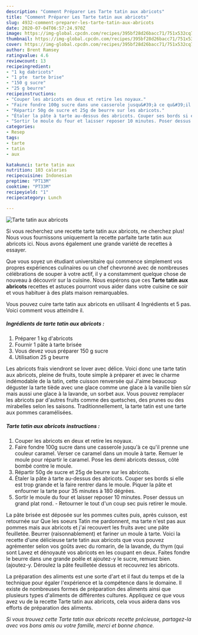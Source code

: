 ```yaml
---
description: "Comment Préparer Les Tarte tatin aux abricots"
title: "Comment Préparer Les Tarte tatin aux abricots"
slug: 4932-comment-preparer-les-tarte-tatin-aux-abricots
date: 2020-07-04T06:57:24.970Z
image: https://img-global.cpcdn.com/recipes/395bf28d26bacc71/751x532cq70/tarte-tatin-aux-abricots-photo-principale-de-la-recette.jpg
thumbnail: https://img-global.cpcdn.com/recipes/395bf28d26bacc71/751x532cq70/tarte-tatin-aux-abricots-photo-principale-de-la-recette.jpg
cover: https://img-global.cpcdn.com/recipes/395bf28d26bacc71/751x532cq70/tarte-tatin-aux-abricots-photo-principale-de-la-recette.jpg
author: Brent Ramsey
ratingvalue: 4.6
reviewcount: 13
recipeingredient:
- "1 kg dabricots"
- "1 pte  tarte brise"
- "150 g sucre"
- "25 g beurre"
recipeinstructions:
- "Couper les abricots en deux et retire les noyaux."
- "Faire fondre 100g sucre dans une casserole jusqu&#39;à ce qu&#39;il prenne une couleur caramel. Verser ce caramel dans un moule à tarte. Remuer le moule pour répartir le caramel. Pose les demi abricots dessus, côté bombé contre le moule."
- "Répartir 50g de sucre et 25g de beurre sur les abricots."
- "Étaler la pâte à tarte au-dessus des abricots. Couper ses bords si elle est trop grande et la faire rentrer dans le moule. Piquer la pâte et enfourner la tarte pour 35 minutes à 180 dégrées."
- "Sortir le moule du four et laisser reposer 10 minutes. Poser dessus un grand plat rond. Retourner le tout d&#39;un coup sec puis retirer le moule."
categories:
- Resep
tags:
- tarte
- tatin
- aux

katakunci: tarte tatin aux 
nutrition: 103 calories
recipecuisine: Indonesian
preptime: "PT13M"
cooktime: "PT33M"
recipeyield: "1"
recipecategory: Lunch

---
```



![Tarte tatin aux abricots](https://img-global.cpcdn.com/recipes/395bf28d26bacc71/751x532cq70/tarte-tatin-aux-abricots-photo-principale-de-la-recette.jpg)

Si vous recherchez une recette tarte tatin aux abricots, ne cherchez plus! Nous vous fournissons uniquement la recette parfaite tarte tatin aux abricots ici. Nous avons également une grande variété de recettes à essayer.

Que vous soyez un étudiant universitaire qui commence simplement vos propres expériences culinaires ou un chef chevronné avec de nombreuses célébrations de souper à votre actif, il y a constamment quelque chose de nouveau à découvrir sur la cuisine. Nous espérons que ces <strong> Tarte tatin aux abricots </strong> recettes et astuces pourront vous aider dans votre cuisine ce soir et vous habituer à des plats maison remarquables.

<!--inarticleads1-->

Vous pouvez cuire tarte tatin aux abricots en utilisant 4 Ingrédients et 5 pas. Voici comment vous atteindre il.

##### Ingrédients de tarte tatin aux abricots :

1. Préparer 1 kg d&#39;abricots
1. Fournir 1 pâte à tarte brisée
1. Vous devez vous préparer 150 g sucre
1. Utilisation 25 g beurre


Les abricots frais viendront se lover avec délice. Voici donc une tarte tatin aux abricots, pleine de fruits, toute simple à préparer et avec le charme indémodable de la tatin, cette cuisson renversée qui J&#39;aime beaucoup déguster la tarte tiède avec une glace comme une glace à la vanille bien sûr mais aussi une glace à la lavande, un sorbet aux. Vous pouvez remplacer les abricots par d&#39;autres fruits comme des quetsches, des prunes ou des mirabelles selon les saisons. Traditionnellement, la tarte tatin est une tarte aux pommes caramélisées. 

<!--inarticleads2-->

##### Tarte tatin aux abricots instructions :

1. Couper les abricots en deux et retire les noyaux.
1. Faire fondre 100g sucre dans une casserole jusqu&#39;à ce qu&#39;il prenne une couleur caramel. Verser ce caramel dans un moule à tarte. Remuer le moule pour répartir le caramel. Pose les demi abricots dessus, côté bombé contre le moule.
1. Répartir 50g de sucre et 25g de beurre sur les abricots.
1. Étaler la pâte à tarte au-dessus des abricots. Couper ses bords si elle est trop grande et la faire rentrer dans le moule. Piquer la pâte et enfourner la tarte pour 35 minutes à 180 dégrées.
1. Sortir le moule du four et laisser reposer 10 minutes. Poser dessus un grand plat rond. - Retourner le tout d&#39;un coup sec puis retirer le moule.


La pâte brisée est déposée sur les pommes cuites puis, après cuisson, est retournée sur Que les soeurs Tatin me pardonnent, ma tarte n&#39;est pas aux pommes mais aux abricots et j&#39;ai recouvert les fruits avec une pâte feuilletée. Beurrer (raisonnablement) et fariner un moule à tarte. Voici la recette d&#39;une délicieuse tarte tatin aux abricots que vous pouvez agrémenter selon vos goûts avec du romarin, de la lavande, du thym (qui sont Lavez et dénoyauté vos abricots en les coupant en deux. Faites fondre le beurre dans une grande poêle et ajoutez-y le sucre, remuez bien. (ajoutez-y. Déroulez la pâte feuilletée dessus et recouvrez les abricots. 

<!--inarticleads1-->

<p>
La préparation des aliments est une sorte d'art et il faut du temps et de la technique pour égaler l'expérience et la compétence dans le domaine. Il existe de nombreuses formes de préparation des aliments ainsi que plusieurs types d'aliments de différentes cultures. Appliquez ce que vous avez vu de la recette Tarte tatin aux abricots, cela vous aidera dans vos efforts de préparation des aliments.
</p>

<p>
<i>Si vous trouvez cette Tarte tatin aux abricots recette précieuse, partagez-la avec vos bons amis ou votre famille, merci et bonne chance.</i>
</p>
